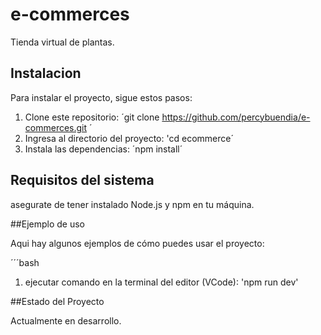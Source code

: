 # e-commerces
Tienda virtual de plantas.

## Instalacion 

Para instalar el proyecto, sigue estos pasos:

1. Clone este repositorio: ´git clone https://github.com/percybuendia/e-commerces.git ´
2. Ingresa al directorio del proyecto: 'cd ecommerce´
3. Instala las dependencias: ´npm install´

## Requisitos del sistema

asegurate de tener instalado Node.js y npm en tu máquina.

##Ejemplo de uso 

Aqui hay algunos ejemplos de cómo puedes usar el proyecto:

´´´bash

1. ejecutar comando en la terminal del editor (VCode): 'npm run dev'

##Estado del Proyecto

Actualmente en desarrollo.
